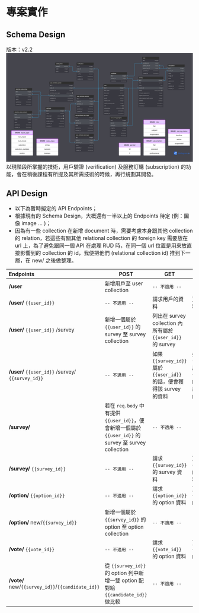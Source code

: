 # 專案實作

## Schema Design
版本：v2.2
![Rank Master Schema Design](/files/schema_design-v2.4.png)
以現階段所掌握的技術，用戶驗證 (verification) 及服務訂購 (subscription) 的功能，會在稍後課程有所提及其所需技術的時候，再行規劃其開發。

## API Design
- 以下為暫時擬定的 API Endpoints；
- 根據現有的 Schema Design，大概還有一半以上的 Endpoints 待定 (例：圖像 image ... )；
- 因為有一些 collection 在新增 document 時，需要考慮本身跟其他 collection 的 relation，若這些有關其他 relational collection 的 foreign key 需要放在 url 上，為了避免跟同一個 API 在處理 RUD 時，在同一個 url 位置是用來放直接影響到的 collection 的 id，我便把他們 (relational collection id) 推到下一層，在 new/ 之後做整理。

| Endpoints | POST | GET | PUT | DELETE |
|:---|---|---|---|---|
| **/user** | 新增用戶至 user collection | ``-- 不適用 --`` | ``-- 不適用 --`` | ``-- 不適用 --`` |
| **/user/** ``{{user_id}}`` | ``-- 不適用 --`` | 請求用戶的資料 | 更新用戶的資料 | 刪除用戶及其資料 |
| **/user/** ``{{user_id}}`` /survey | 新增一個屬於 ``{{user_id}}`` 的 survey 至 survey collection | 列出在 survey collection 內所有屬於 ``{{user_id}}`` 的 survey | ``-- 不適用 --`` | ``-- 不適用 --`` |
| **/user/** ``{{user_id}}`` /survey/ ``{{survey_id}}`` | ``-- 不適用 --`` | 如果 ``{{survey_id}}`` 屬於 ``{{user_id}}`` 的話，便會獲得該 survey 的資料 | 如果 ``{{survey_id}}`` 屬於 ``{{user_id}}`` 的話，便會更新該 survey 的資料 | 如果 ``{{survey_id}}`` 屬於 ``{{user_id}}`` 的話，便會刪除該 survey |
| **/survey/** | 若在 ``req.body`` 中有提供 ``{{user_id}}``，便會新增一個屬於 ``{{user_id}}`` 的 survey 至 survey collection | ``-- 不適用 --`` | ``-- 不適用 --`` | ``-- 不適用 --`` |
| **/survey/** ``{{survey_id}}`` | ``-- 不適用 --`` | 請求 ``{{survey_id}}`` 的 survey 資料 | 更新 ``{{survey_id}}`` 的 survey 資料 | 刪除 ``{{survey_id}}`` 的資料 |
| **/option/** ``{{option_id}}`` | ``-- 不適用 --`` | 請求 ``{{option_id}}`` 的 option 資料 | 更新 ``{{option_id}}`` 的 option 資料 | 刪除 ``{{option_id}}`` 的資料 |
| **/option/** new/``{{survey_id}}`` | 新增一個屬於 ``{{survey_id}}`` 的 option 至 option collection | ``-- 不適用 --`` | ``-- 不適用 --`` | ``-- 不適用 --`` |
| **/vote/** ``{{vote_id}}`` | ``-- 不適用 --`` | 請求 ``{{vote_id}}`` 的 option 資料 | 更新 ``{{vote_id}}`` 的 option 資料 | ``-- 不適用 --`` |
| **/vote/** new/``{{survey_id}}``/``{{candidate_id}}`` | 從 ``{{survey_id}}`` 的 option 列中新增一雙 option 配對給 ``{{candidate_id}}`` 做比較 | ``-- 不適用 --`` | ``-- 不適用 --`` | ``-- 不適用 --`` |